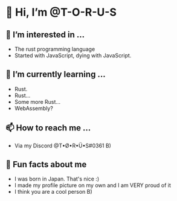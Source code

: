 # 👋 Hi, I’m @T-O-R-U-S
## 👀 I’m interested in ...
- The rust programming language
- Started with JavaScript, dying with JavaScript.
## 🌱 I’m currently learning ...
- Rust.
- Rust...
- Some more Rust...
- WebAssembly?
## 📫 How to reach me ...
- Via my Discord @T•Ø•R•Ü•S#0361 B)
## 🍩 Fun facts about me
- I was born in Japan. That's nice :)
- I made my profile picture on my own and I am VERY proud of it
- I think you are a cool person B)
<!---
T-O-R-U-S/T-O-R-U-S is a ✨ special ✨ repository because its `README.md` (this file) appears on your GitHub profile.
You can click the Preview link to take a look at your changes.
--->
